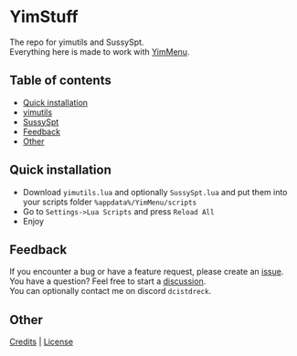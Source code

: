 # YimStuff
The repo for yimutils and SussySpt.<br />
Everything here is made to work with [YimMenu](https://github.com/YimMenu/YimMenu).

## Table of contents
- [Quick installation](https://github.com/pierrelasse/YimStuff#quick-installation)
- [yimutils](https://github.com/pierrelasse/YimStuff/blob/master/docs/yimutils.md)
- [SussySpt](https://github.com/pierrelasse/YimStuff/blob/master/docs/SussySpt.md)
- [Feedback](https://github.com/pierrelasse/YimStuff#feedback)
- [Other](https://github.com/pierrelasse/YimStuff#other)


## Quick installation
- Download `yimutils.lua` and optionally `SussySpt.lua` and put them into your scripts folder `%appdata%/YimMenu/scripts`
- Go to `Settings->Lua Scripts` and press `Reload All`
- Enjoy

## Feedback
If you encounter a bug or have a feature request, please create an [issue](https://github.com/pierrelasse/YimStuff/issues/new/choose).<br />
You have a question? Feel free to start a [discussion](https://github.com/pierrelasse/YimStuff/discussions/new/choose).<br />
You can optionally contact me on discord `dcistdreck`.

## Other
[Credits](https://github.com/pierrelasse/YimStuff/blob/master/CREDITS.md)
|
[License](https://github.com/pierrelasse/YimStuff/blob/master/LICENSE)
